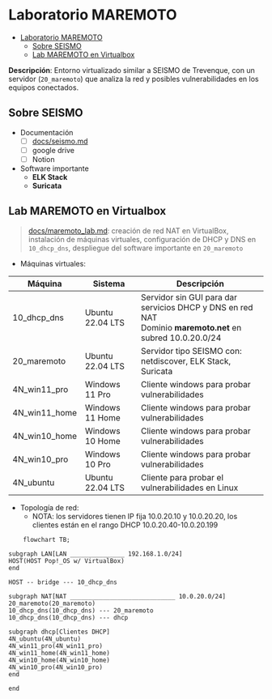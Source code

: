 # Laboratorio MAREMOTO

- [Laboratorio MAREMOTO](#laboratorio-maremoto)
  - [Sobre SEISMO](#sobre-seismo)
  - [Lab MAREMOTO en Virtualbox](#lab-maremoto-en-virtualbox)

**Descripción**: Entorno virtualizado similar a SEISMO de Trevenque, con un servidor (`20_maremoto`) que analiza la red y posibles vulnerabilidades en los equipos conectados.

## Sobre SEISMO

- Documentación
  - [ ] [docs/seismo.md](#)
  - [ ] google drive
  - [ ] Notion
- Software importante
  - **ELK Stack**
  - **Suricata**

## Lab MAREMOTO en Virtualbox

> [docs/maremoto_lab.md](/docs/maremoto_lab.md): creación de red NAT en VirtualBox, instalación de máquinas virtuales, configuración de DHCP y DNS en `10_dhcp_dns`, despliegue del software importante en `20_maremoto`

- Máquinas virtuales:


| Máquina       | Sistema           | Descripción
| ---           | ---               | ---
| 10_dhcp_dns   | Ubuntu 22.04 LTS  | Servidor sin GUI para dar servicios DHCP y DNS en red NAT<br>Dominio **maremoto.net** en subred 10.0.20.0/24
| 20_maremoto   | Ubuntu 22.04 LTS  | Servidor tipo SEISMO con: netdiscover, ELK Stack, Suricata
| 4N_win11_pro  | Windows 11 Pro    | Cliente windows para probar vulnerabilidades
| 4N_win11_home | Windows 11 Home   | Cliente windows para probar vulnerabilidades
| 4N_win10_home | Windows 10 Home   | Cliente windows para probar vulnerabilidades
| 4N_win10_pro  | Windows 10 Pro    | Cliente windows para probar vulnerabilidades
| 4N_ubuntu     | Ubuntu 22.04 LTS  | Cliente para probar el vulnerabilidades en Linux


- Topología de red:
  - NOTA: los servidores tienen IP fija 10.0.20.10 y 10.0.20.20, los clientes están en el rango DHCP 10.0.20.40-10.0.20.199


```mermaid
    flowchart TB;

subgraph LAN[LAN _______________ 192.168.1.0/24]
HOST(HOST Pop!_OS w/ VirtualBox)
end

HOST -- bridge --- 10_dhcp_dns

subgraph NAT[NAT _____________________________ 10.0.20.0/24]
20_maremoto(20_maremoto)
10_dhcp_dns(10_dhcp_dns) --- 20_maremoto
10_dhcp_dns(10_dhcp_dns) --- dhcp

subgraph dhcp[Clientes DHCP]
4N_ubuntu(4N_ubuntu)
4N_win11_pro(4N_win11_pro)
4N_win11_home(4N_win11_home)
4N_win10_home(4N_win10_home)
4N_win10_pro(4N_win10_pro)
end

end
```
